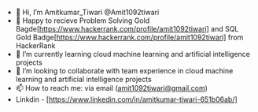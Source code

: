 - 👋 Hi, I’m Amitkumar_Tiwari @Amit1092tiwari
- 👀 Happy to recieve Problem Solving Gold Bagde[https://www.hackerrank.com/profile/amit1092tiwari] and SQL Gold Badge[https://www.hackerrank.com/profile/amit1092tiwari] from HackerRank
- 🌱 I’m currently learning cloud machine learning and artificial intelligence projects
- 💞️ I’m looking to collaborate with team experience in cloud machine learning and artificial intelligence projects 
- 📫 How to reach me: via email (amit1092tiwari@gmail.com)
- Linkdin - [https://www.linkedin.com/in/amitkumar-tiwari-651b06ab/]

<!---
Amit1092tiwari/Amit1092tiwari is a ✨ special ✨ repository because its `README.md` (this file) appears on your GitHub profile.
You can click the Preview link to take a look at your changes.
--->
